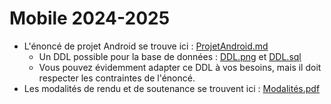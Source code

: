 # Mobile 2024-2025

- L'énoncé de projet Android se trouve ici : [ProjetAndroid.md](android/ProjetAndroid.md)
    - Un DDL possible pour la base de données :  [DDL.png](android/DDL.png) et [DDL.sql](android/DDL.sql)
    - Vous pouvez évidemment adapter ce DDL à vos besoins, mais il doit respecter les contraintes de l'énoncé.
- Les modalités de rendu et de soutenance se trouvent ici : [Modalités.pdf](Modalités.pdf)